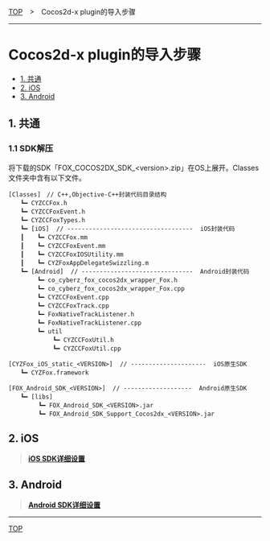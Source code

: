 [TOP](../../README.md)　>　Cocos2d-x plugin的导入步骤

---

# Cocos2d-x plugin的导入步骤

* [1. 共通](#common)
* [2. iOS](./README.md#ios)
* [3. Android](./README.md#android)


<div id="common"></div>

## 1. 共通

### 1.1 SDK解压

将下载的SDK「FOX_COCOS2DX_SDK_&lt;version&gt;.zip」在OS上展开。Classes文件夹中含有以下文件。

```
[Classes]　// C++,Objective-C++封装代码目录结构
　　┗━ CYZCCFox.h
　　┗━ CYZCCFoxEvent.h
　　┗━ CYZCCFoxTypes.h
　　┗━ [iOS]  // -----------------------------------  iOS封装代码
　　┃　  ┗━ CYZCCFox.mm
　　┃　  ┗━ CYZCCFoxEvent.mm
　　┃　  ┗━ CYZCCFoxIOSUtility.mm
　　┃　  ┗━ CYZFoxAppDelegateSwizzling.m
　　┗━ [Android]  // -------------------------------  Android封装代码
　　 　  ┗━ co_cyberz_fox_cocos2dx_wrapper_Fox.h
　　 　  ┗━ co_cyberz_fox_cocos2dx_wrapper_Fox.cpp
　　 　  ┗━ CYZCCFoxEvent.cpp
　　 　  ┗━ CYZCCFoxTrack.cpp
　　 　  ┗━ FoxNativeTrackListener.h
　　 　  ┗━ FoxNativeTrackListener.cpp
　　 　  ┗━ util
　　 　 　　  ┗━ CYZCCFoxUtil.h
　　 　 　　  ┗━ CYZCCFoxUtil.cpp

[CYZFox_iOS_static_<VERSION>]  // ---------------------  iOS原生SDK
　　┗━ CYZFox.framework

[FOX_Android_SDK_<VERSION>]  // -------------------  Android原生SDK
　　┗━ [libs]
　　　　　┗━ FOX_Android_SDK_<VERSION>.jar
　　　　　┗━ FOX_Android_SDK_Support_Cocos2dx_<VERSION>.jar
```


<div id="ios"></div>

## 2. iOS

> **[iOS SDK详细设置](./ios/README.md)**

<div id="android"></div>

## 3. Android

> **[Android SDK详细设置](./android/README.md)**

---
[TOP](../../README.md)
